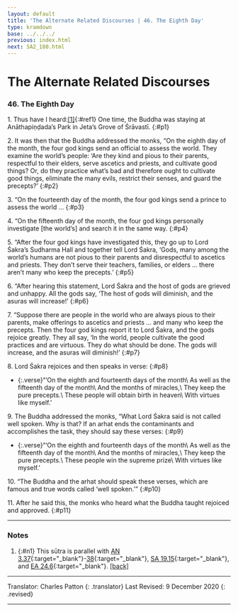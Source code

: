 ```yaml
---
layout: default
title: 'The Alternate Related Discourses | 46. The Eighth Day'
type: kramdown
base: ../../../
previous: index.html
next: SA2_180.html
---
```


# The Alternate Related Discourses
### 46. The Eighth Day

1\. Thus have I heard:[\[1\]](#n1){:#ref1} One time, the Buddha was staying at Anāthapiṇḍada’s Park in Jeta’s Grove of Śrāvastī.
{:#p1}

2\. It was then that the Buddha addressed the monks, “On the eighth day of the month, the four god kings send an official to assess the world. They examine the world’s people: ‘Are they kind and pious to their parents, respectful to their elders, serve ascetics and priests, and cultivate good things? Or, do they practice what’s bad and therefore ought to cultivate good things, eliminate the many evils, restrict their senses, and guard the precepts?’
{:#p2}

3\. “On the fourteenth day of the month, the four god kings send a prince to assess the world …
{:#p3}

4\. “On the fifteenth day of the month, the four god kings personally investigate [the world’s] and search it in the same way.
{:#p4}

5\. “After the four god kings have investigated this, they go up to Lord Śakra’s Sudharma Hall and together tell Lord Śakra, ‘Gods, many among the world’s humans are not pious to their parents and disrespectful to ascetics and priests. They don’t serve their teachers, families, or elders … there aren’t many who keep the precepts.’
{:#p5}

6\. “After hearing this statement, Lord Śakra and the host of gods are grieved and unhappy. All the gods say, ‘The host of gods will diminish, and the asuras will increase!’
{:#p6}

7\. “Suppose there are people in the world who are always pious to their parents, make offerings to ascetics and priests … and many who keep the precepts. Then the four god kings report it to Lord Śakra, and the gods rejoice greatly. They all say, ‘In the world, people cultivate the good practices and are virtuous. They do what should be done. The gods will increase, and the asuras will diminish!’
{:#p7}

8\. Lord Śakra rejoices and then speaks in verse:
{:#p8}

* {:.verse}“‘On the eighth and fourteenth days of the month\\
As well as the fifteenth day of the month\\
And the months of miracles,\\
They keep the pure precepts.\\
These people will obtain birth in heaven\\
With virtues like myself.’

9\. The Buddha addressed the monks, “What Lord Śakra said is not called well spoken. Why is that? If an arhat ends the contaminants and accomplishes the task, they should say these verses:
{:#p9}

* {:.verse}“‘On the eighth and fourteenth days of the month\\
As well as the fifteenth day of the month\\
And the months of miracles,\\
They keep the pure precepts.\\
These people win the supreme prize\\
With virtues like myself.’

10\. “The Buddha and the arhat should speak these verses, which are famous and true words called ‘well spoken.’”
{:#p10}

11\. After he said this, the monks who heard what the Buddha taught rejoiced and approved.
{:#p11}

---

### Notes

1. {:#n1} This sūtra is parallel with [AN 3.37](https://suttacentral.net/an3.37){:target="_blank"}-[38](https://suttacentral.net/an3.38){:target="_blank"}, [SA 19.15](../samyukta/19/SA19_15.html){:target="_blank"}, and [EA 24.6](../ekottarika/24/EA_24_6.html){:target="_blank"}. [\[back\]](#ref1)

---

Translator: Charles Patton
{: .translator}
Last Revised: 9 December 2020
{: .revised}

---